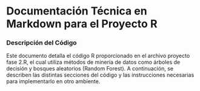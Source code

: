 # Documentación Técnica en Markdown para el Proyecto R
### Descripción del Código
Este documento detalla el código R proporcionado en el archivo proyecto fase 2.R, el cual utiliza métodos de minería de datos como árboles de decisión y bosques aleatorios (Random Forest). A continuación, se describen las distintas secciones del código y las instrucciones necesarias para implementarlo en otro ambiente.
